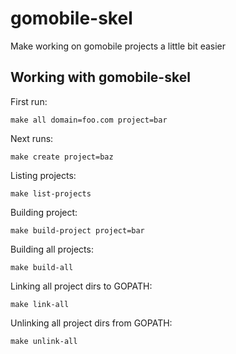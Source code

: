 # gomobile-skel
Make working on gomobile projects a little bit easier



## Working with gomobile-skel

First run:

`make all domain=foo.com project=bar`


Next runs:

`make create project=baz`


Listing projects:

`make list-projects`


Building project:

`make build-project project=bar`

Building all projects:

`make build-all`

Linking all project dirs to GOPATH:

`make link-all`

Unlinking all project dirs from GOPATH:

`make unlink-all`
